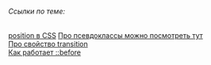 ###### Ссылки по теме:
[position в CSS](https://webref.ru/course/positioning/position)
[Про псевдоклассы можно посмотреть тут](https://webref.ru/course/css-advanced/pseudo-classes)  
[Про свойство transition](https://webref.ru/css/transition)  
[Как работает ::before](https://webref.ru/css/before)  
